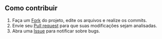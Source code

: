 ## Como contribuir

 1. Faça um [Fork][fork] do projeto, edite os arquivos e realize os commits.
 2. Envie seu [Pull request][pull-request] para que suas modificações sejam analisadas.
 3. Abra uma [Issue][issues] para notificar sobre bugs.

[pull-request]: https://help.github.com/articles/creating-a-pull-request/
[fork]: https://help.github.com/articles/fork-a-repo/
[issues]: https://github.com/opencartbrasil/opencart-rest-api/issues
